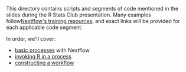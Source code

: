 This directory contains scripts and segments of code mentioned in the slides during the R Stats Club presentation. Many examples follow[Nextflow's training resources](https://training.nextflow.io/basic_training), and exact links will be provided for each applicable code segment.

In order, we'll cover:

- [basic processes](https://github.com/metamaden/NextFlow-Workshop/blob/main/slides/basic_process.nf) with Nextflow
- [invoking R in a process](https://github.com/metamaden/NextFlow-Workshop/blob/main/slides/using_r_in_process.md)
- [constructing a workflow](https://github.com/metamaden/NextFlow-Workshop/blob/main/slides/workflow.nf)
